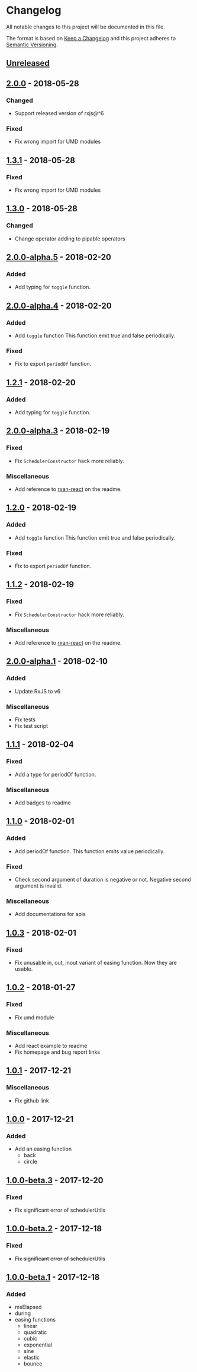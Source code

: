 # Changelog
All notable changes to this project will be documented in this file.

The format is based on [Keep a Changelog](http://keepachangelog.com/en/1.0.0/)
and this project adheres to [Semantic Versioning](http://semver.org/spec/v2.0.0.html).

## [Unreleased]

## [2.0.0] - 2018-05-28

### Changed
- Support released version of rxjs@^6

### Fixed
- Fix wrong import for UMD modules

## [1.3.1] - 2018-05-28

### Fixed
- Fix wrong import for UMD modules

## [1.3.0] - 2018-05-28

### Changed
- Change operator adding to pipable operators

## [2.0.0-alpha.5] - 2018-02-20

### Added
- Add typing for `toggle` function.

## [2.0.0-alpha.4] - 2018-02-20

### Added
- Add `toggle` function
  This function emit true and false periodically.

### Fixed
- Fix to export `periodOf` function.

## [1.2.1] - 2018-02-20

### Added
- Add typing for `toggle` function.

## [2.0.0-alpha.3] - 2018-02-19

### Fixed
- Fix `SchedulerConstructor` hack more reliably.

### Miscellaneous
- Add reference to [rxan-react](https://github.com/Ailrun/rxan-react/) on the readme.

## [1.2.0] - 2018-02-19

### Added
- Add `toggle` function
  This function emit true and false periodically.

### Fixed
- Fix to export `periodOf` function.

## [1.1.2] - 2018-02-19

### Fixed
- Fix `SchedulerConstructor` hack more reliably.

### Miscellaneous
- Add reference to [rxan-react](https://github.com/Ailrun/rxan-react/) on the readme.

## [2.0.0-alpha.1] - 2018-02-10

### Added
- Update RxJS to v6

### Miscellaneous
- Fix tests
- Fix test script

## [1.1.1] - 2018-02-04

### Fixed
- Add a type for periodOf function.

### Miscellaneous
- Add badges to readme

## [1.1.0] - 2018-02-01

### Added
- Add periodOf function.
  This function emits value periodically.

### Fixed
- Check second argument of duration is negative or not.
  Negative second argument is invalid.

### Miscellaneous
- Add documentations for apis

## [1.0.3] - 2018-02-01

### Fixed
- Fix unusable in, out, inout variant of easing function. Now they are usable.

## [1.0.2] - 2018-01-27

### Fixed
- Fix umd module

### Miscellaneous
- Add react example to readme
- Fix homepage and bug report links

## [1.0.1] - 2017-12-21

### Miscellaneous
- Fix github link

## [1.0.0] - 2017-12-21

### Added
- Add an easing function
  - back
  - circle

## [1.0.0-beta.3] - 2017-12-20

### Fixed
- Fix significant error of schedulerUtils

## [1.0.0-beta.2] - 2017-12-18

### Fixed
- ~~Fix significant error of schedulerUtils~~

## [1.0.0-beta.1] - 2017-12-18

### Added
- msElapsed
- during
- easing functions
    - linear
    - quadratic
    - cubic
    - exponential
    - sine
    - elastic
    - bounce

[Unreleased]: https://github.com/Ailrun/rxan-core
[2.0.0]: https://github.com/Ailrun/rxan-core/tree/v2.0.0
[2.0.0-alpha.5]: https://github.com/Ailrun/rxan-core/tree/v2.0.0-alpha.5
[2.0.0-alpha.4]: https://github.com/Ailrun/rxan-core/tree/v2.0.0-alpha.4
[2.0.0-alpha.3]: https://github.com/Ailrun/rxan-core/tree/v2.0.0-alpha.3
[2.0.0-alpha.1]: https://github.com/Ailrun/rxan-core/tree/v2.0.0-alpha.1
[1.3.1]: https://github.com/Ailrun/rxan-core/tree/v1.3.1
[1.3.0]: https://github.com/Ailrun/rxan-core/tree/v1.3.0
[1.2.1]: https://github.com/Ailrun/rxan-core/tree/v1.2.1
[1.2.0]: https://github.com/Ailrun/rxan-core/tree/v1.2.0
[1.1.2]: https://github.com/Ailrun/rxan-core/tree/v1.1.2
[1.1.1]: https://github.com/Ailrun/rxan-core/tree/v1.1.1
[1.1.0]: https://github.com/Ailrun/rxan-core/tree/v1.1.0
[1.0.3]: https://github.com/Ailrun/rxan-core/tree/v1.0.3
[1.0.2]: https://github.com/Ailrun/rxan-core/tree/v1.0.2
[1.0.1]: https://github.com/Ailrun/rxan-core/tree/v1.0.1
[1.0.0]: https://github.com/Ailrun/rxan-core/tree/v1.0.0
[1.0.0-beta.3]: https://github.com/Ailrun/rxan-core/tree/v1.0.0-beta.3
[1.0.0-beta.2]: https://github.com/Ailrun/rxan-core/tree/v1.0.0-beta.2
[1.0.0-beta.1]: https://github.com/Ailrun/rxan-core/tree/v1.0.0-beta.1
